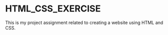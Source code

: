 # HTML_CSS_EXERCISE
This is my project assignment related to creating a website using HTML and CSS.
